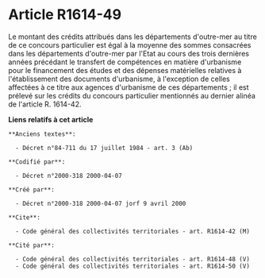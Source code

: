 # Article R1614-49

Le montant des crédits attribués dans les départements d'outre-mer au titre de ce concours particulier est égal à la moyenne
des sommes consacrées dans les départements d'outre-mer par l'Etat au cours des trois dernières années précédant le transfert
de compétences en matière d'urbanisme pour le financement des études et des dépenses matérielles relatives à l'établissement
des documents d'urbanisme, à l'exception de celles affectées à ce titre aux agences d'urbanisme de ces départements ; il est
prélevé sur les crédits du concours particulier mentionnés au dernier alinéa de l'article R. 1614-42.

**Liens relatifs à cet article**

	**Anciens textes**:

	  - Décret n°84-711 du 17 juillet 1984 - art. 3 (Ab)

	**Codifié par**:

	  - Décret n°2000-318 2000-04-07

	**Créé par**:

	  - Décret n°2000-318 2000-04-07 jorf 9 avril 2000

	**Cite**:

	  - Code général des collectivités territoriales - art. R1614-42 (M)

	**Cité par**:

	  - Code général des collectivités territoriales - art. R1614-48 (V)
	  - Code général des collectivités territoriales - art. R1614-50 (V)
